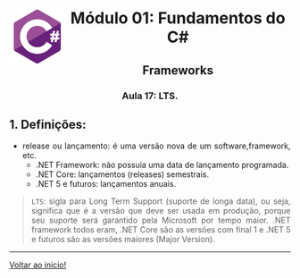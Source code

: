 <div align="center">
<a href="https://github.com/monicaquintal" target="_blank"><img align="left" height="100" src="../../assets/logo.png" /></a>
<h1>Módulo 01: Fundamentos do C#</h1>
<h2>Frameworks</h2>
<h3>Aula 17: LTS.</h3>
</div>

<div align="justify">

## 1. Definições:

- release ou lançamento: é uma versão nova de um software,framework, etc.
  - .NET Framework: não possuia uma data de lançamento programada.
  - .NET Core: lançamentos (releases) semestrais.
  - .NET 5 e futuros: lançamentos anuais. 

> `LTS`: sigla para Long Term Support (suporte de longa data), ou seja, significa que é a versão que deve ser usada em produção, porque seu suporte será garantido pela Microsoft por tempo maior. .NET framework todos eram, .NET Core são as versões com final 1 e .NET 5 e futuros são as versões maiores (Major Version).

---

[Voltar ao início!](https://github.com/monicaquintal/estudandoC-)